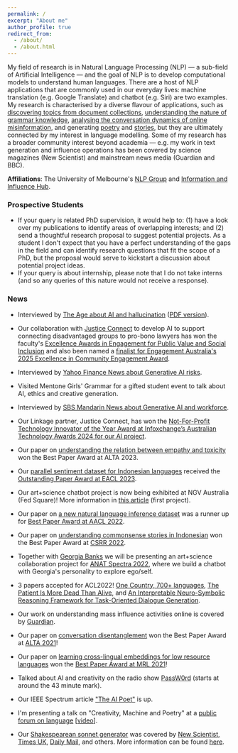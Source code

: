 ```yaml
---
permalink: /
excerpt: "About me"
author_profile: true
redirect_from: 
  - /about/
  - /about.html
---
```


My field of research is in Natural Language Processing (NLP) &mdash; a sub-field of Artificial Intelligence &mdash; and the goal of NLP is to develop computational models to understand human languages. There are a host of NLP applications that are commonly used in our everyday lives: machine translation (e.g. Google Translate) and chatbot (e.g. Siri) are two examples. My research is characterised by a diverse flavour of applications, such as [discovering topics from document collections](https://aclanthology.org/E14-1056.pdf), [understanding the nature of grammar knowledge](https://github.com/jhlau/jhlau.github.io/raw/master/files/2017-cogsci-grammaticality.pdf), [analysing the conversation dynamics of online misinformation](https://aclanthology.org/2022.naacl-main.364.pdf), and generating [poetry](https://aclanthology.org/P18-1181.pdf) and [stories](https://aclanthology.org/2023.inlg-main.23.pdf), but they are ultimately connected by my interest in language modelling. Some of my research has a broader community interest beyond academia &mdash; e.g. my work in text generation and influence operations has been covered by science magazines (New Scientist) and mainstream news media (Guardian and BBC).

**Affiliations**: The University of Melbourne's [NLP Group](https://cis.unimelb.edu.au/research/artificial-intelligence/Natural-Language-Processing) and [Information and Influence Hub](https://eng.unimelb.edu.au/industry/defence/capabilities/information-and-influence). 

### Prospective Students

- If your query is related PhD supervision, it would help to: (1) have a look over my publications to identify areas of overlapping interests; and (2) send a thoughtful research proposal to suggest potential projects. As a student I don't expect that you have a perfect understanding of the gaps in the field and can identify research questions that fit the scope of a PhD, but the proposal would serve to kickstart a discussion about potential project ideas.
- If your query is about internship, please note that I do not take interns (and so any queries of this nature would not receive a response).

### News

- Interviewed by [The Age about AI and hallucination](https://www.theage.com.au/national/apologies-for-any-confusion-why-chatbots-hallucinate-20250821-p5moqh.html) ([PDF version](https://github.com/jhlau/jhlau.github.io/blob/master/files/hallucination.pdf)).

- Our collaboration with [Justice Connect](https://justiceconnect.org.au/) to develop AI to support connecting disadvantaged groups to pro-bono lawyers has won the faculty's [Excellence Awards in Engagement for Public Value and Social Inclusion](https://eng.unimelb.edu.au/about/feit-excellence-awards/honour-roll/2025-honour-roll) and also been named a [finalist for Engagement Australia's 2025 Excellence in Community Engagement Award](https://engagementaustralia.org.au/2025-excellence-awards-finalists/).

- Interviewed by [Yahoo Finance News about Generative AI risks](https://au.finance.yahoo.com/news/insidious-risk-uncovered-in-australian-workers-big-experiment-with-ai-really-scary-043417398.html).

- Visited Mentone Girls' Grammar for a gifted student event to talk about AI, ethics and creative generation.

- Interviewed by [SBS Mandarin News about Generative AI and workforce](https://www.youtube.com/watch?v=BXPeDFKZ3Yg#t=21m24s).

- Our Linkage partner, Justice Connect, has won the [Not-For-Profit Technology Innovator of the Year Award at Infoxchange’s Australian Technology Awards 2024 for our AI project](https://www.communitydirectors.com.au/articles/sector-shines-in-technology-awards#:~:text=The%20Not%2Dfor%2Dprofit%20Technology,them%20to%20the%20right%20support.).

- Our paper on [understanding the relation between empathy and toxicity](https://alta2023.alta.asn.au/files/27.pdf) won the Best Paper Award at ALTA 2023.

- Our [parallel sentiment dataset for Indonesian languages](https://aclanthology.org/2023.eacl-main.57/) received the [Outstanding Paper Award at EACL 2023](https://2023.eacl.org/program/best-paper/).

- Our art+science chatbot project is now being exhibited at NGV Australia (Fed Square)! More information in [this article](https://www.smh.com.au/culture/art-and-design/the-now-factor-10-things-not-to-miss-at-ngv-s-latest-blockbuster-20230310-p5cr6p.html) (first project).

- Our paper on [a new natural language inference dataset](https://arxiv.org/abs/2210.03256) was a runner up for [Best Paper Award at AACL 2022](https://www.aacl2022.org/Blog/Best-paper-awards).

- Our paper on [understanding commonsense stories in Indonesian](https://openreview.net/forum?id=zPFbyqOX8Cx) won the Best Paper Award at [CSRR 2022](https://csrr-workshop.github.io/).

- Together with [Georgia Banks](https://www.georgiabanks.info/) we will be presenting an art+science collaboration project for [ANAT Spectra 2022](https://events.humanitix.com/spectravision), where we build a chatbot with Georgia's personality to explore ego/self.

- 3 papers accepted for ACL2022! [One Country, 700+ languages](https://openreview.net/forum?id=zZOyzUCFFt), [The Patient Is More Dead Than Alive](https://openreview.net/forum?id=YDwkCkgFFFn), and [An Interpretable Neuro-Symbolic Reasoning Framework for Task-Oriented Dialogue Generation](https://arxiv.org/abs/2203.05843).

- Our work on understanding mass influence activities online is covered by [Guardian](https://www.theguardian.com/australia-news/2021/dec/10/cyberwarfare-report-australias-democracy-faces-existential-threat-from-mass-influence-of-foreign-powers-and-social-media).

- Our paper on [conversation disentanglement](https://alta2021.alta.asn.au/files/ALTA2021-proceedings-draft.pdf#page=11) won the Best Paper Award at [ALTA 2021](https://alta2021.alta.asn.au/)!

- Our paper on [learning cross-lingual embeddings for low resource languages](https://aclanthology.org/2021.mrl-1.2.pdf) won the [Best Paper Award at MRL 2021](https://sites.google.com/view/mrl-2021/best-papers)!
- Talked about AI and creativity on the radio show [PassW0rd](https://www.mixcloud.com/FI_PassW0rd/passw0rd-creativity-and-ai/) (starts at around the 43 minute mark).
- Our IEEE Spectrum article ["The AI Poet"](https://spectrum.ieee.org/artificial-intelligence/machine-learning/this-ai-poet-mastered-rhythm-rhyme-and-natural-language-to-write-like-shakespeare) 
is up.
- I'm presenting a talk on "Creativity, Machine and Poetry" at a [public forum on language](https://art-museum.unimelb.edu.au/events/language/) [[video](https://www.youtube.com/watch?v=cHUIFKhPPyo)].
- Our [Shakespearean sonnet generator](https://www.aclweb.org/anthology/P18-1181) was covered by [New Scientist](https://www.newscientist.com/article/2175301-ai-creates-shakespearean-sonnets-and-theyre-actually-quite-good/), [Times UK](https://www.thetimes.co.uk/article/computers-produce-poetry-by-the-meter-vk80077zl), [Daily Mail](http://www.dailymail.co.uk/sciencetech/article-6000619/Can-spot-real-Shakespeare-sonnet-AI-learns-write-poetry.html), and others. More information can be found [here](https://github.com/jhlau/deepspeare#media-coverage).


